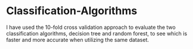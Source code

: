 # Classification-Algorithms
I have used the 10-fold cross validation approach to evaluate the two classification algorithms, decision tree and random forest, to see which is faster and more accurate when utilizing the same dataset.
